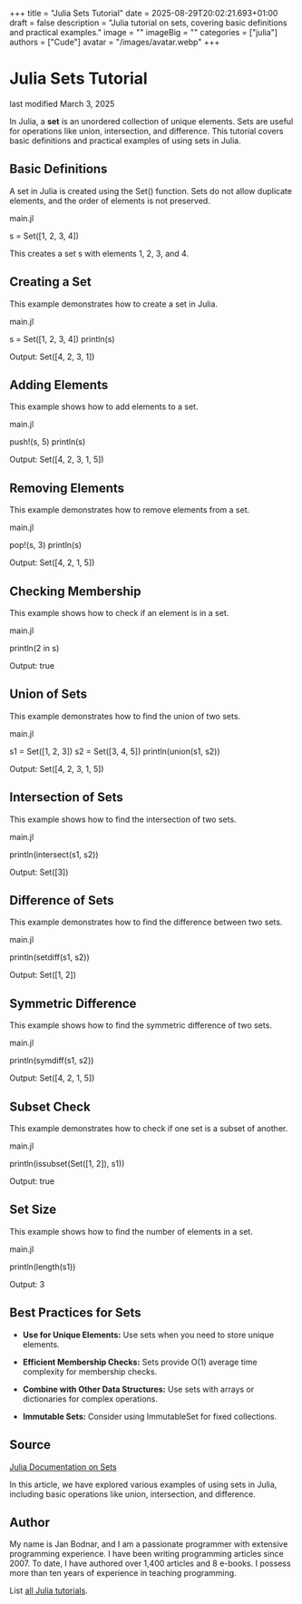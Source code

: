 +++
title = "Julia Sets Tutorial"
date = 2025-08-29T20:02:21.693+01:00
draft = false
description = "Julia tutorial on sets, covering basic definitions and practical examples."
image = ""
imageBig = ""
categories = ["julia"]
authors = ["Cude"]
avatar = "/images/avatar.webp"
+++

# Julia Sets Tutorial

last modified March 3, 2025

In Julia, a **set** is an unordered collection of unique elements. 
Sets are useful for operations like union, intersection, and difference. 
This tutorial covers basic definitions and practical examples of using sets in Julia.

## Basic Definitions

A set in Julia is created using the Set() function. 
Sets do not allow duplicate elements, and the order of elements is not preserved.

main.jl
  

s = Set([1, 2, 3, 4])

This creates a set s with elements 1, 2, 3, and 4.

## Creating a Set

This example demonstrates how to create a set in Julia.

main.jl
  

s = Set([1, 2, 3, 4])
println(s)

Output: Set([4, 2, 3, 1])

## Adding Elements

This example shows how to add elements to a set.

main.jl
  

push!(s, 5)
println(s)

Output: Set([4, 2, 3, 1, 5])

## Removing Elements

This example demonstrates how to remove elements from a set.

main.jl
  

pop!(s, 3)
println(s)

Output: Set([4, 2, 1, 5])

## Checking Membership

This example shows how to check if an element is in a set.

main.jl
  

println(2 in s)

Output: true

## Union of Sets

This example demonstrates how to find the union of two sets.

main.jl
  

s1 = Set([1, 2, 3])
s2 = Set([3, 4, 5])
println(union(s1, s2))

Output: Set([4, 2, 3, 1, 5])

## Intersection of Sets

This example shows how to find the intersection of two sets.

main.jl
  

println(intersect(s1, s2))

Output: Set([3])

## Difference of Sets

This example demonstrates how to find the difference between two sets.

main.jl
  

println(setdiff(s1, s2))

Output: Set([1, 2])

## Symmetric Difference

This example shows how to find the symmetric difference of two sets.

main.jl
  

println(symdiff(s1, s2))

Output: Set([4, 2, 1, 5])

## Subset Check

This example demonstrates how to check if one set is a subset of another.

main.jl
  

println(issubset(Set([1, 2]), s1))

Output: true

##  Set Size

This example shows how to find the number of elements in a set.

main.jl
  

println(length(s1))

Output: 3

## Best Practices for Sets

- **Use for Unique Elements:** Use sets when you need to store unique elements.

- **Efficient Membership Checks:** Sets provide O(1) average time complexity for membership checks.

- **Combine with Other Data Structures:** Use sets with arrays or dictionaries for complex operations.

- **Immutable Sets:** Consider using ImmutableSet for fixed collections.

## Source

[Julia Documentation on Sets](https://docs.julialang.org/en/v1/base/collections/#Sets)

In this article, we have explored various examples of using sets in Julia, 
including basic operations like union, intersection, and difference.

## Author

My name is Jan Bodnar, and I am a passionate programmer with extensive
programming experience. I have been writing programming articles since 2007.
To date, I have authored over 1,400 articles and 8 e-books. I possess more
than ten years of experience in teaching programming.

List [all Julia tutorials](/all/#julia).